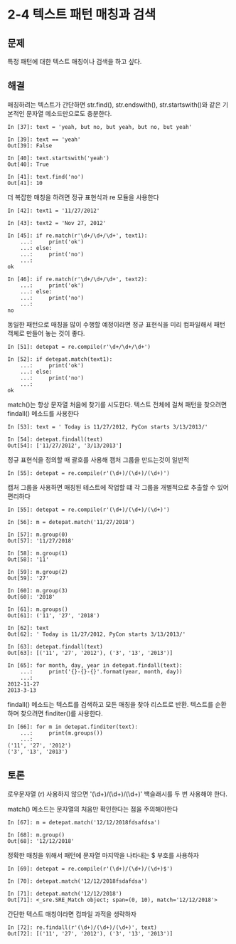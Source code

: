 # 2-4	텍스트 패턴 매칭과 검색

## 문제

특정 패턴에 대한 텍스트 매칭이나 검색을 하고 싶다.

## 해결

매칭하려는 텍스트가 간단하면 str.find(), str.endswith(), str.startswith()와 같은 기본적인 문자열 메소드만으로도 충분한다.

```
In [37]: text = 'yeah, but no, but yeah, but no, but yeah'

In [39]: text == 'yeah'
Out[39]: False

In [40]: text.startswith('yeah')
Out[40]: True

In [41]: text.find('no')
Out[41]: 10
```

더 복잡한 매칭을 하려면 정규 표현식과 re 모듈을 사용한다

```
In [42]: text1 = '11/27/2012'

In [43]: text2 = 'Nov 27, 2012'

In [45]: if re.match(r'\d+/\d+/\d+', text1):
    ...:     print('ok')
    ...: else:
    ...:     print('no')
    ...:
ok

In [46]: if re.match(r'\d+/\d+/\d+', text2):
    ...:     print('ok')
    ...: else:
    ...:     print('no')
    ...:
no
```

동일한 패턴으로 매칭을 많이 수행할 예정이라면 정규 표현식을 미리 컴파일해서 패턴 객체로 만들어 놓는 것이 좋다.

```
In [51]: detepat = re.compile(r'\d+/\d+/\d+')

In [52]: if detepat.match(text1):
    ...:     print('ok')
    ...: else:
    ...:     print('no')
    ...:
ok
```

match()는 항상 문자열 처음에 찾기를 시도한다. 텍스트 전체에 걸쳐 패턴을 찾으려면 findall() 메소드를 사용한다

```
In [53]: text = ' Today is 11/27/2012, PyCon starts 3/13/2013/'

In [54]: detepat.findall(text)
Out[54]: ['11/27/2012', '3/13/2013']
```

정규 표현식을 정의할 때 괄호를 사용해 캠처 그룹을 만드는것이 일반적

```
In [55]: detepat = re.compile(r'(\d+)/(\d+)/(\d+)')
```

캡처 그룹을 사용하면 매칭된 테스트에 작업할 떄 각 그룹을 개별적으로 추출할 수 있어 편리하다

```
In [55]: detepat = re.compile(r'(\d+)/(\d+)/(\d+)')

In [56]: m = detepat.match('11/27/2018')

In [57]: m.group(0)
Out[57]: '11/27/2018'

In [58]: m.group(1)
Out[58]: '11'

In [59]: m.group(2)
Out[59]: '27'

In [60]: m.group(3)
Out[60]: '2018'

In [61]: m.groups()
Out[61]: ('11', '27', '2018')

In [62]: text
Out[62]: ' Today is 11/27/2012, PyCon starts 3/13/2013/'

In [63]: detepat.findall(text)
Out[63]: [('11', '27', '2012'), ('3', '13', '2013')]

In [65]: for month, day, year in detepat.findall(text):
    ...:     print('{}-{}-{}'.format(year, month, day))
    ...:
2012-11-27
2013-3-13
```

findall() 메소드는 텍스트를 검색하고 모든 매칭을 찾아 리스트로 반환. 
텍스트를 순환하며 찾으려면 finditer()를 사용한다.

```
In [66]: for m in detepat.finditer(text):
    ...:     print(m.groups())
    ...:
('11', '27', '2012')
('3', '13', '2013')
```

## 토론 

로우문자열 (r) 사용하지 않으면 '(\\d+)/(\\d+)/(\\d+)' 백슬래시를 두 번 사용해야 한다. 

match() 메소드는 문자열의 처음만 확인한다는 점을 주의해야한다

```
In [67]: m = detepat.match('12/12/2018fdsafdsa')

In [68]: m.group()
Out[68]: '12/12/2018'
```

정확한 매칭을 위해서 패턴에 문자열 마지막을 나타내는 \$ 부호를 사용하자

```
In [69]: detepat = re.compile(r'(\d+)/(\d+)/(\d+)$')

In [70]: detepat.match('12/12/2018fsdafdsa')

In [71]: detepat.match('12/12/2018')
Out[71]: <_sre.SRE_Match object; span=(0, 10), match='12/12/2018'>
```

간단한 텍스트 매칭이라면 컴파일 과적을 생략하자

```
In [72]: re.findall(r'(\d+)/(\d+)/(\d+)', text)
Out[72]: [('11', '27', '2012'), ('3', '13', '2013')]
```

